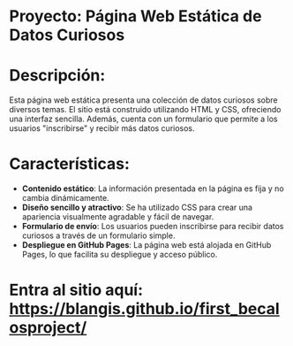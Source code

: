 
# Proyecto: Página Web Estática de Datos Curiosos

# Descripción:

Esta página web estática presenta una colección de datos curiosos 
sobre diversos temas. El sitio está construido utilizando HTML y CSS, 
ofreciendo una interfaz sencilla. Además, cuenta con un formulario 
que permite a los usuarios "inscribirse" y recibir más datos curiosos.

# Características:

- **Contenido estático**: La información presentada en la página es fija y no cambia dinámicamente.
- **Diseño sencillo y atractivo**: Se ha utilizado CSS para crear una apariencia visualmente agradable y fácil de navegar.
- **Formulario de envío**: Los usuarios pueden inscribirse para recibir datos curiosos a través de un formulario simple.
- **Despliegue en GitHub Pages**: La página web está alojada en GitHub Pages, lo que facilita su despliegue y acceso público.

# Entra al sitio aquí: https://blangis.github.io/first_becalosproject/